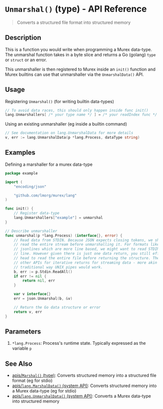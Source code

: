 # `Unmarshal()` (type) - API Reference

> Converts a structured file format into structured memory

## Description

This is a function you would write when programming a Murex data-type.
The unmarshal function takes in a byte slice and returns a Go (golang)
`type` or `struct` or an error.

This unmarshaller is then registered to Murex inside an `init()` function
and Murex builtins can use that unmarshaller via the `UnmarshalData()`
API.

## Usage

Registering `Unmarshal()` (for writing builtin data-types)

```go
// To avoid data races, this should only happen inside func init()
lang.Unmarshallers[ /* your type name */ ] = /* your readIndex func */
```

Using an existing unmarshaller (eg inside a builtin command)

```go
// See documentation on lang.UnmarshalData for more details
v, err := lang.UnmarshalData(p *lang.Process, dataType string)
```

## Examples

Defining a marshaller for a murex data-type

```go
package example

import (
	"encoding/json"

	"github.com/lmorg/murex/lang"
)

func init() {
	// Register data-type
	lang.Unmarshallers["example"] = unmarshal
}

// Describe unmarshaller
func unmarshal(p *lang.Process) (interface{}, error) {
	// Read data from STDIN. Because JSON expects closing tokens, we should
	// read the entire stream before unmarshalling it. For formats like CSV or
	// jsonlines which are more line based, we might want to read STDIN line by
	// line. However given there is just one data return, you still effectively
	// head to read the entire file before returning the structure. There are
	// other APIs for iterative returns for streaming data - more akin to the
	// traditional way UNIX pipes would work.
	b, err := p.Stdin.ReadAll()
	if err != nil {
		return nil, err
	}

	var v interface{}
	err = json.Unmarshal(b, &v)

	// Return the Go data structure or error
	return v, err
}
```

## Parameters

1. `*lang.Process`: Process's runtime state. Typically expressed as the variable `p` 

## See Also

* [apis/`Marshal()` (type)](../apis/Marshal.md):
  Converts structured memory into a structured file format (eg for stdio)
* [apis/`lang.MarshalData()` (system API)](../apis/lang.MarshalData.md):
  Converts structured memory into a Murex data-type (eg for stdio)
* [apis/`lang.UnmarshalData()` (system API)](../apis/lang.UnmarshalData.md):
  Converts a Murex data-type into structured memory